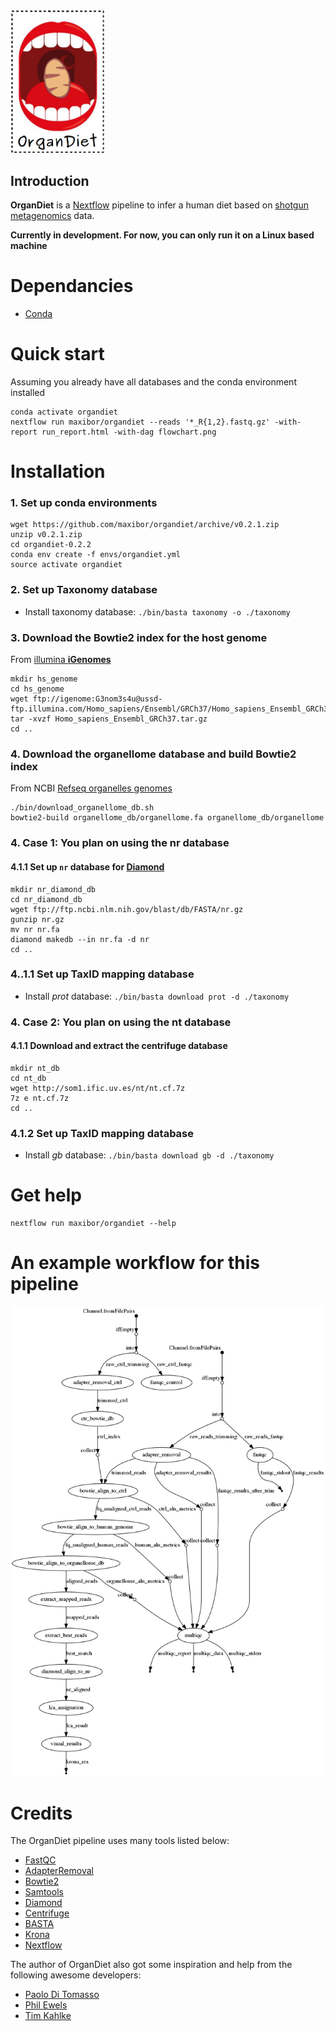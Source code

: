 
<img src="./img/logo.png" width="150">

## Introduction

**OrganDiet** is a [Nextflow](https://www.nextflow.io/) pipeline to infer a human diet based on [shotgun metagenomics](https://en.wikipedia.org/wiki/Metagenomics#Shotgun_metagenomics) data.

**Currently in development. For now, you can only run it on a Linux based machine**

# Dependancies

- [Conda](https://conda.io/miniconda.html)  

# Quick start
Assuming you already have all databases and the conda environment installed

```
conda activate organdiet
nextflow run maxibor/organdiet --reads '*_R{1,2}.fastq.gz' -with-report run_report.html -with-dag flowchart.png
```


# Installation



### 1. Set up conda environments
```
wget https://github.com/maxibor/organdiet/archive/v0.2.1.zip
unzip v0.2.1.zip
cd organdiet-0.2.2
conda env create -f envs/organdiet.yml
source activate organdiet
```
### 2. Set up Taxonomy database

- Install taxonomy database: `./bin/basta taxonomy -o ./taxonomy`

### 3. Download the Bowtie2 index for the host genome
From [illumina **iGenomes**](https://support.illumina.com/sequencing/sequencing_software/igenome.html)

```
mkdir hs_genome
cd hs_genome
wget ftp://igenome:G3nom3s4u@ussd-ftp.illumina.com/Homo_sapiens/Ensembl/GRCh37/Homo_sapiens_Ensembl_GRCh37.tar.gz
tar -xvzf Homo_sapiens_Ensembl_GRCh37.tar.gz
cd ..
```

### 4. Download the organellome database and build Bowtie2 index
From NCBI [Refseq organelles genomes](https://www.ncbi.nlm.nih.gov/genome/organelle/)
```
./bin/download_organellome_db.sh
bowtie2-build organellome_db/organellome.fa organellome_db/organellome
```


### 4. Case 1: You plan on using the nr database

#### 4.1.1 Set up `nr` database for [Diamond](https://github.com/bbuchfink/diamond)
```
mkdir nr_diamond_db
cd nr_diamond_db
wget ftp://ftp.ncbi.nlm.nih.gov/blast/db/FASTA/nr.gz
gunzip nr.gz
mv nr nr.fa
diamond makedb --in nr.fa -d nr
cd ..
```

### 4..1.1 Set up TaxID mapping database


- Install *prot* database:   `./bin/basta download prot -d ./taxonomy`

### 4. Case 2: You plan on using the nt database

#### 4.1.1 Download and extract the centrifuge database

```
mkdir nt_db
cd nt_db
wget http://som1.ific.uv.es/nt/nt.cf.7z
7z e nt.cf.7z
cd ..
```


### 4.1.2 Set up TaxID mapping database

- Install *gb* database:   `./bin/basta download gb -d ./taxonomy`

# Get help

```
nextflow run maxibor/organdiet --help
```

# An example workflow for this pipeline

![](./img/flowchart.png)

# Credits

The OrganDiet pipeline uses many tools listed below:
- [FastQC](https://www.bioinformatics.babraham.ac.uk/projects/fastqc/)
- [AdapterRemoval](https://github.com/MikkelSchubert/adapterremoval)
- [Bowtie2](http://bowtie-bio.sourceforge.net/bowtie2/index.shtml)
- [Samtools](http://www.htslib.org/)
- [Diamond](https://github.com/bbuchfink/diamond)
- [Centrifuge](https://ccb.jhu.edu/software/centrifuge/manual.shtml)
- [BASTA](https://github.com/timkahlke/BASTA)
- [Krona](https://github.com/marbl/Krona/wiki)
- [Nextflow](https://www.nextflow.io/)

The author of OrganDiet also got some inspiration and help from the following awesome developers:
- [Paolo Di Tomasso](https://twitter.com/paoloditommaso)
- [Phil Ewels](https://twitter.com/tallphil)
- [Tim Kahlke](https://twitter.com/AdvancedTwigTec)
